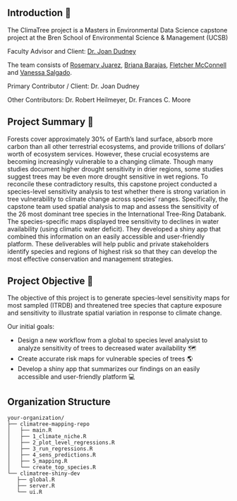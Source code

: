 ## Introduction :deciduous_tree:
The ClimaTree project is a Masters in Environmental Data Science capstone project at the Bren School of Environmental Science & Management (UCSB)

Faculty Advisor and Client: [Dr. Joan Dudney](https://joandudney.com)

The team consists of [Rosemary Juarez](https://github.com/rosemaryjuarez), [Briana Barajas](https://github.com/briana-barajas), [Fletcher McConnell](https://github.com/fletcher-m) and [Vanessa Salgado](https://github.com/Vanessa-Salgado). 

Primary Contributor / Client: Dr. Joan Dudney 

Other Contributors: Dr. Robert Heilmeyer, Dr. Frances C. Moore

## Project Summary :evergreen_tree:
Forests cover approximately 30% of Earth’s land surface, absorb more carbon than all other terrestrial ecosystems, and provide trillions of dollars’ worth of ecosystem services. However, these crucial ecosystems are becoming increasingly vulnerable to a changing climate. Though many studies document higher drought sensitivity in drier regions, some studies suggest trees may be even more drought sensitive in wet regions. To reconcile these contradictory results, this capstone project conducted a species-level sensitivity analysis to test whether there is strong variation in tree vulnerability to climate change across species’ ranges. Specifically, the capstone team used spatial analysis to map and assess the sensitivity of the 26 most dominant tree species in the International Tree-Ring Databank. The species-specific maps displayed tree sensitivity to declines in water availability (using climatic water deficit). They developed a shiny app that combined this information on an easily accessible and user-friendly platform. These deliverables will help public and private stakeholders identify species and regions of highest risk so that they can develop the most effective conservation and management strategies.



## Project Objective :seedling:
The objective of this project is to generate species-level sensitivity maps for most sampled (ITRDB) and threatened tree species that capture exposure and sensitivity to illustrate spatial variation in response to climate change.
 

Our initial goals:
* Design a new workflow from a global to species level analysist to analyze sensitivity of trees to decreased water availability 🗺️  
* Create accurate risk maps for vulnerable species of trees :earth_americas:
* Develop a shiny app that summarizes our findings on an easily accessible and user-friendly platform :computer:

## Organization Structure
```
your-organization/
├── climatree-mapping-repo
│   ├── main.R
│   ├── 1_climate_niche.R
│   ├── 2_plot_level_regressions.R
│   ├── 3_run_regressions.R
│   ├── 4_sens_predictions.R
│   ├── 5_mapping.R
│   └── create_top_species.R
└── climatree-shiny-dev
   ├── global.R
   ├── server.R
   └── ui.R
```



















<!---
Directions:
Update GitHub organization & team management plan
Update:

Your GitHub organization’s landing page to include the project summary you submitted a on week 2. 

Delete all the repositories, issues, and projects from today’s demo sessions.

Your team management plan sections V and VI to include the GitHub tools we covered today (if your team will use them - highly encouraged!).

Create a skeleton of repositories, some issues and milestones, and a project to track the bigger steps of your Approach & Methods section.
-->

